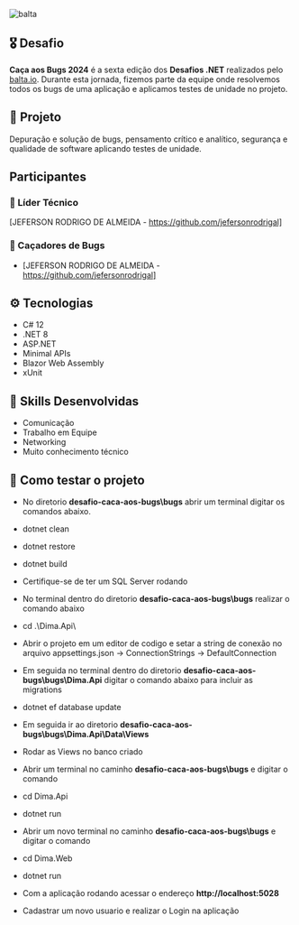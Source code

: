 ![balta](https://baltaio.blob.core.windows.net/static/images/dark/balta-logo.svg)

## 🎖️ Desafio
**Caça aos Bugs 2024** é a sexta edição dos **Desafios .NET** realizados pelo [balta.io](https://balta.io). Durante esta jornada, fizemos parte da equipe  onde resolvemos todos os bugs de uma aplicação e aplicamos testes de unidade no projeto.

## 📱 Projeto
Depuração e solução de bugs, pensamento crítico e analítico, segurança e qualidade de software aplicando testes de unidade.

## Participantes
### 🚀 Líder Técnico
[JEFERSON RODRIGO DE ALMEIDA - https://github.com/jefersonrodrigal]

### 👻 Caçadores de Bugs
* [JEFERSON RODRIGO DE ALMEIDA - https://github.com/jefersonrodrigal]

## ⚙️ Tecnologias
* C# 12
* .NET 8
* ASP.NET
* Minimal APIs
* Blazor Web Assembly
* xUnit

## 🥋 Skills Desenvolvidas
* Comunicação
* Trabalho em Equipe
* Networking
* Muito conhecimento técnico

## 🧪 Como testar o projeto

* No diretorio <b>desafio-caca-aos-bugs\bugs</b> abrir um terminal digitar os comandos abaixo.
* dotnet clean
* dotnet restore
* dotnet build

* Certifique-se de ter um SQL Server rodando

* No terminal dentro do diretorio <b>desafio-caca-aos-bugs\bugs</b> realizar o comando abaixo
* cd .\Dima.Api\
* Abrir o projeto em um editor de codigo e setar a string de conexão no arquivo appsettings.json -> ConnectionStrings -> DefaultConnection
* Em seguida no terminal dentro do diretorio <b>desafio-caca-aos-bugs\bugs\Dima.Api</b> digitar o comando abaixo para incluir as migrations
* dotnet ef database update
* Em seguida ir ao diretorio <b>desafio-caca-aos-bugs\bugs\Dima.Api\Data\Views</b>
* Rodar as Views no banco criado
* Abrir um terminal no caminho <b>desafio-caca-aos-bugs\bugs</b> e digitar o comando
* cd Dima.Api
* dotnet run

* Abrir um novo terminal no caminho <b>desafio-caca-aos-bugs\bugs</b> e digitar o comando
* cd Dima.Web
* dotnet run

* Com a aplicação rodando acessar o endereço <b>http://localhost:5028</b>
* Cadastrar um novo usuario e realizar o Login na aplicação


